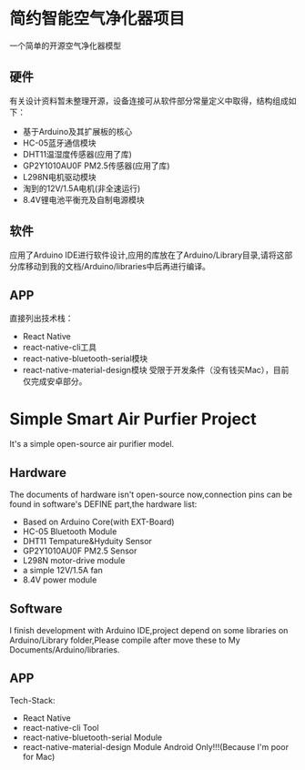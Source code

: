 # 简约智能空气净化器项目

一个简单的开源空气净化器模型

## 硬件
有关设计资料暂未整理开源，设备连接可从软件部分常量定义中取得，结构组成如下：
- 基于Arduino及其扩展板的核心
- HC-05蓝牙通信模块
- DHT11温湿度传感器(应用了库)
- GP2Y1010AU0F PM2.5传感器(应用了库)
- L298N电机驱动模块
- 淘到的12V/1.5A电机(非全速运行)
- 8.4V锂电池平衡充及自制电源模块
## 软件
应用了Arduino IDE进行软件设计,应用的库放在了Arduino/Library目录,请将这部分库移动到我的文档/Arduino/libraries中后再进行编译。
## APP
直接列出技术栈：
- React Native
- react-native-cli工具
- react-native-bluetooth-serial模块
- react-native-material-design模块
受限于开发条件（没有钱买Mac），目前仅完成安卓部分。
# Simple Smart Air Purfier Project
It's a simple open-source air purifier model.
## Hardware
The documents of hardware isn't open-source now,connection pins can be found in software's DEFINE part,the hardware list: 
- Based on Arduino Core(with EXT-Board)
- HC-05 Bluetooth Module
- DHT11 Tempature&Hyduity Sensor
- GP2Y1010AU0F PM2.5 Sensor
- L298N motor-drive module
- a simple 12V/1.5A fan
- 8.4V power module
## Software
I finish development with Arduino IDE,project depend on some libraries on Arduino/Library folder,Please compile after move these to My Documents/Arduino/libraries.
## APP
Tech-Stack:
- React Native
- react-native-cli Tool
- react-native-bluetooth-serial Module
- react-native-material-design Module
Android Only!!!(Because I'm poor for Mac)

